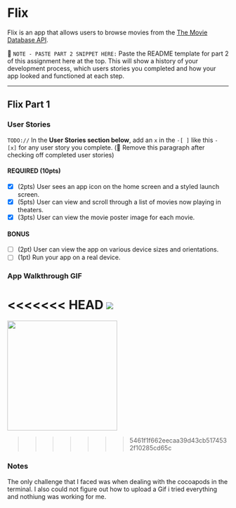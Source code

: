 # Flix

Flix is an app that allows users to browse movies from the [The Movie Database API](http://docs.themoviedb.apiary.io/#).

📝 `NOTE - PASTE PART 2 SNIPPET HERE:` Paste the README template for part 2 of this assignment here at the top. This will show a history of your development process, which users stories you completed and how your app looked and functioned at each step.

---

## Flix Part 1

### User Stories
`TODO://` In the **User Stories section below**, add an `x` in the `-[ ]` like this `- [x]` for any user story you complete. (🚫 Remove this paragraph after checking off completed user stories)

#### REQUIRED (10pts)
- [x] (2pts) User sees an app icon on the home screen and a styled launch screen.
- [x] (5pts) User can view and scroll through a list of movies now playing in theaters.
- [x] (3pts) User can view the movie poster image for each movie.

#### BONUS
- [ ] (2pt) User can view the app on various device sizes and orientations.
- [ ] (1pt) Run your app on a real device.

### App Walkthrough GIF

<<<<<<< HEAD
![](https://i.imgur.com/FQdF7jO.gif)
=======

<img src="ezgif.com-gif-maker-13.gif" width=250><br>
>>>>>>> 5461f1f662eecaa39d43cb5174532f10285cd65c

### Notes
The only challenge that I faced was when dealing with the cocoapods in the terminal.  I also could not figure out how to upload a Gif i tried everything and nothiung was working for me. 

